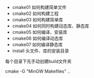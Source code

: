 - cmake01 如何构建简单文件
- cmake02 如何构建工程
- cmake03 如何构建简单库
- cmake04 如何同时构建动态库、静态库
- cmake05 如何编译、安装库
- cmake06 如何编译动态库
- cmake07 如何编译静态库
- install      头文件、库的安装目录

每个目录下先手动创建build文件夹

cmake -G "MinGW Makefiles" ..